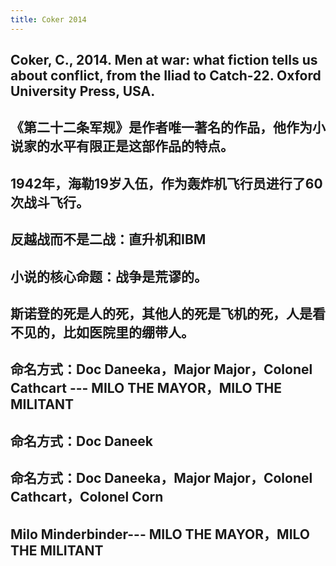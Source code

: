 ```yaml
---
title: Coker 2014
---
```


## Coker, C., 2014. Men at war: what fiction tells us about conflict, from the Iliad to Catch-22. Oxford University Press, USA.
## 
##
## 《第二十二条军规》是作者唯一著名的作品，他作为小说家的水平有限正是这部作品的特点。
##
## 1942年，海勒19岁入伍，作为轰炸机飞行员进行了60次战斗飞行。
##
## 反越战而不是二战：直升机和IBM
##
## 小说的核心命题：战争是荒谬的。
##
## 斯诺登的死是人的死，其他人的死是飞机的死，人是看不见的，比如医院里的绷带人。
##
## 命名方式：Doc Daneeka，Major Major，Colonel Cathcart --- MILO THE MAYOR，MILO THE MILITANT
## 命名方式：Doc Daneek
## 命名方式：Doc Daneeka，Major Major，Colonel Cathcart，Colonel Corn
## Milo Minderbinder--- MILO THE MAYOR，MILO THE MILITANT
